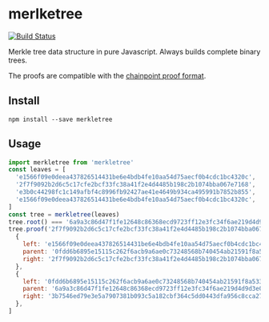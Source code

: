 # merlketree

[![Build Status](https://travis-ci.org/blockai/merkletree.svg?branch=master)](https://travis-ci.org/blockai/merkletree)

Merkle tree data structure in pure Javascript. Always builds complete
binary trees.

The proofs are compatible with the
[chainpoint proof format](https://github.com/chainpoint/whitepaper/raw/master/chainpoint_white_paper.pdf).

## Install

```
npm install --save merkletree
```

## Usage

```javascript
import merkletree from 'merkletree'
const leaves = [
  'e1566f09e0deea437826514431be6e4bdb4fe10aa54d75aecf0b4cdc1bc4320c',
  '2f7f9092b2d6c5c17cfe2bcf33fc38a41f2e4d4485b198c2b1074bba067e7168',
  'e3b0c44298fc1c149afbf4c8996fb92427ae41e4649b934ca495991b7852b855',
  'e1566f09e0deea437826514431be6e4bdb4fe10aa54d75aecf0b4cdc1bc4320c',
]
const tree = merkletree(leaves)
tree.root() === '6a9a3c86d47f1fe12648c86368ecd9723ff12e3fc34f6ae219d4d9d3e0d60667'
tree.proof('2f7f9092b2d6c5c17cfe2bcf33fc38a41f2e4d4485b198c2b1074bba067e7168') === [
  {
    left: 'e1566f09e0deea437826514431be6e4bdb4fe10aa54d75aecf0b4cdc1bc4320c',
    parent: '0fdd6b6895e15115c262f6acb9a6ae0c73248568b740454ab21591f8a533dd7f',
    right: '2f7f9092b2d6c5c17cfe2bcf33fc38a41f2e4d4485b198c2b1074bba067e7168',
  },
  {
    left: '0fdd6b6895e15115c262f6acb9a6ae0c73248568b740454ab21591f8a533dd7f',
    parent: '6a9a3c86d47f1fe12648c86368ecd9723ff12e3fc34f6ae219d4d9d3e0d60667',
    right: '3b7546ed79e3e5a7907381b093c5a182cbf364c5dd0443dfa956c8cca271cc33',
  },
]
```
